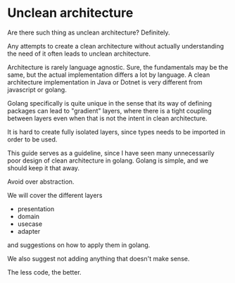 # Unclean architecture 

Are there such thing as unclean architecture? Definitely.

Any attempts to create a clean architecture without actually understanding the need of it often leads to unclean architecture.

Architecture is rarely language agnostic. Sure, the fundamentals may be the same, but the actual implementation differs a lot by language. A clean architecture implementation in Java or Dotnet is very different from javascript or golang.

Golang specifically is quite unique in the sense that its way of defining packages can lead to "gradient" layers, where there is a tight coupling between layers even when that is not the intent in clean architecture.

It is hard to create fully isolated layers, since types needs to be imported in order to be used.

This guide serves as a guideline, since I have seen many unnecessarily poor design of clean architecture in golang. Golang is simple, and we should keep it that away.

Avoid over abstraction.

We will cover the different layers 
- presentation
- domain
- usecase
- adapter

and suggestions on how to apply them in golang.

We also suggest not adding anything that doesn't make sense.

The less code, the better.

